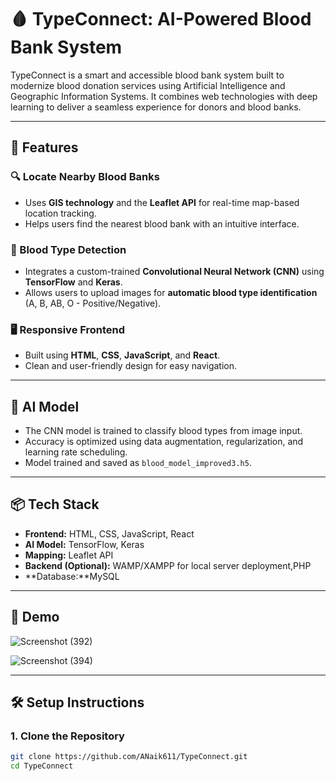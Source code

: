 # 🩸 TypeConnect: AI-Powered Blood Bank System

TypeConnect is a smart and accessible blood bank system built to modernize blood donation services using Artificial Intelligence and Geographic Information Systems. It combines web technologies with deep learning to deliver a seamless experience for donors and blood banks.

---

## 🚀 Features

### 🔍 Locate Nearby Blood Banks
- Uses **GIS technology** and the **Leaflet API** for real-time map-based location tracking.
- Helps users find the nearest blood bank with an intuitive interface.

### 🧬 Blood Type Detection
- Integrates a custom-trained **Convolutional Neural Network (CNN)** using **TensorFlow** and **Keras**.
- Allows users to upload images for **automatic blood type identification** (A, B, AB, O - Positive/Negative).

### 🖥️ Responsive Frontend
- Built using **HTML**, **CSS**, **JavaScript**, and **React**.
- Clean and user-friendly design for easy navigation.

---

## 🧠 AI Model

- The CNN model is trained to classify blood types from image input.
- Accuracy is optimized using data augmentation, regularization, and learning rate scheduling.
- Model trained and saved as `blood_model_improved3.h5`.

---

## 📦 Tech Stack

- **Frontend:** HTML, CSS, JavaScript, React
- **AI Model:** TensorFlow, Keras
- **Mapping:** Leaflet API
- **Backend (Optional):** WAMP/XAMPP for local server deployment,PHP
- **Database:**MySQL

---

## 📸 Demo

![Screenshot (392)](https://github.com/user-attachments/assets/ec5ac5d1-25f5-4360-b01d-a2ff0c18cd4f)

![Screenshot (394)](https://github.com/user-attachments/assets/0a83617b-5fae-4969-925d-78c5bf08b689)



---

## 🛠️ Setup Instructions

### 1. Clone the Repository
```bash
git clone https://github.com/ANaik611/TypeConnect.git
cd TypeConnect
